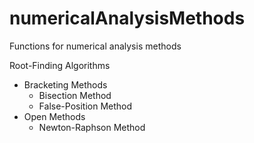 # numericalAnalysisMethods
Functions for numerical analysis methods 


Root-Finding Algorithms
- Bracketing Methods
  - Bisection Method
  - False-Position Method
- Open Methods
  - Newton-Raphson Method
